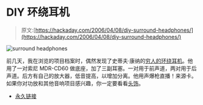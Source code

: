 # DIY 环绕耳机

> 原文:[https://hackaday.com/2006/04/08/diy-surround-headphones/](https://hackaday.com/2006/04/08/diy-surround-headphones/)

![surround headphones](../Images/2c33f88a7d189f078d8466c82ecda2eb.png)

前几天，我在浏览的项目档案时，偶然发现了史蒂夫·康纳的[穷人的环绕耳机](http://headwize.com/projects/showfile.php?file=connors_prj.htm)。他用了一对索尼 MDR-CD60 做底座，加了三副耳塞。一对用于前声道，两对用于后声道。后方有自己的放大器，低音提高，以增加分离。他用声爆枪直播！来源卡。如果你对功放和其他音响项目感兴趣，你一定要看看[头饰](http://headwize.com)。

*   [永久链接](http://headwize.com/projects/showfile.php?file=connors_prj.htm)